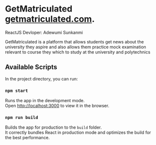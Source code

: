 # GetMatriculated [getmatriculated.com](https://getmatriculated.com).

 ReactJS Devloper: Adewumi Sunkanmi


GetMatriculated is a platform that allows students get news about the university they aspire and also allows them practice mock examination relevant to course they which to study at the university and polytechnics


## Available Scripts

In the project directory, you can run:

### `npm start`

Runs the app in the development mode.<br>
Open [http://localhost:3000](http://localhost:3000) to view it in the browser.


### `npm run build`

Builds the app for production to the `build` folder.<br>
It correctly bundles React in production mode and optimizes the build for the best performance.
